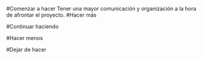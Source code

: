 #Comenzar a hacer
  Tener una mayor comunicación y organización a la hora de afrontar el proyecto.
#Hacer más

#Continuar haciendo

#Hacer menos

#Dejar de hacer
